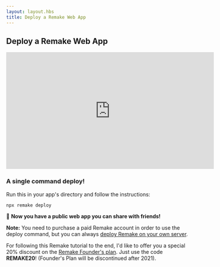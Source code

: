 ```yaml
---
layout: layout.hbs
title: Deploy a Remake Web App
---
```


## Deploy a Remake Web App

<iframe width="560" height="315" src="https://www.youtube.com/embed/4_d7DCpdAbY" frameborder="0" allow="accelerometer; autoplay; clipboard-write; encrypted-media; gyroscope; picture-in-picture" allowfullscreen></iframe>

### A single command deploy!

Run this in your app's directory and follow the instructions:

```bash
npx remake deploy
```

🥳 **Now you have a public web app you can share with friends!**

**Note:** You need to purchase a paid Remake account in order to use the deploy command, but you can always [deploy Remake on your own server](/hosting/).

For following this Remake tutorial to the end, I'd like to offer you a special 20% discount on the [Remake Founder's plan](https://remaketheweb.com/#founders-deal). Just use the code **REMAKE20**! (Founder's Plan will be discontinued after 2021).


